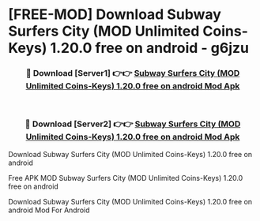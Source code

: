 # [FREE-MOD] Download Subway Surfers City (MOD Unlimited Coins-Keys) 1.20.0 free on android - g6jzu


<div align="center">
<h3>🔴 Download [Server1] 👉👉 <a href="https://apk-comot.site?title=Subway_Surfers_City_(MOD_Unlimited_Coins-Keys)_1.20.0_free_on_android">Subway Surfers City (MOD Unlimited Coins-Keys) 1.20.0 free on android Mod Apk</a></h3><br>

<h3>🔴 Download [Server2] 👉👉 <a href="https://apk-comot.site?title=Subway_Surfers_City_(MOD_Unlimited_Coins-Keys)_1.20.0_free_on_android">Subway Surfers City (MOD Unlimited Coins-Keys) 1.20.0 free on android Mod Apk</a></h3>
</div>



Download Subway Surfers City (MOD Unlimited Coins-Keys) 1.20.0 free on android 

Free APK MOD Subway Surfers City (MOD Unlimited Coins-Keys) 1.20.0 free on android 

Download Subway Surfers City (MOD Unlimited Coins-Keys) 1.20.0 free on android Mod For Android
